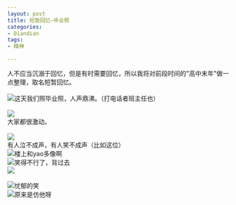 ```yaml
---
layout: post
title: 短暂回忆—毕业照
categories:
- Diandian
tags:
- 精神

---
```

人不应当沉溺于回忆，但是有时需要回忆，所以我将对前段时间的&quot;高中末年&quot;做一点整理，取名短暂回忆。
<br />
<br />
<img src="http://m3.img.srcdd.com/farm5/d/2012/0627/10/B1C4E55B24CCAAC80776314569135896_B500_900_300_225.JPEG" />这天我们照毕业照，人声鼎沸。（打电话者班主任也）
<br />
<br />
<img src="http://m1.img.srcdd.com/farm4/d/2012/0627/10/C540AC73F903CF00A4EE3A6F4A0B5277_B500_900_300_225.JPEG" />
<br />大家都很激动。
<br />
<br />
<img src="http://m1.img.srcdd.com/farm4/d/2012/0627/10/A040C4DE9417221CFCB810B129DEA57C_B500_900_300_225.JPEG" />
<br />有人泣不成声，有人笑不成声（比如这位）
<br />
<img src="http://m2.img.srcdd.com/farm4/d/2012/0627/10/1CB41FB0EAC10C0BB9C9490FB32CF31A_B500_900_259_300.JPEG" />楼上和yao多像啊
<br />
<img src="http://m3.img.srcdd.com/farm5/d/2012/0627/10/9C794030913161EA8688AD95E4E4F1F4_B500_900_300_225.JPEG" />笑得不行了，背过去
<br />
<img src="http://m1.img.srcdd.com/farm5/d/2012/0627/10/1BB864DC1097D8BAD89B1577523BDCEE_B500_900_300_223.JPEG" />
<br />
<br />
<img src="http://m2.img.srcdd.com/farm4/d/2012/0627/10/6C240D44C33FE59776DFA875454B9908_B500_900_300_225.JPEG" />忧郁的笑
<br />
<img src="http://m2.img.srcdd.com/farm4/d/2012/0627/10/CF6CF1BB8F70B8B9FBBA3B896DD2BFBF_B500_900_287_238.JPEG" />原来是仿他呀